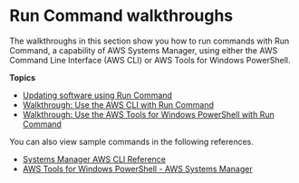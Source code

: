 # Run Command walkthroughs<a name="run-command-walkthroughs"></a>

The walkthroughs in this section show you how to run commands with Run Command, a capability of AWS Systems Manager, using either the AWS Command Line Interface \(AWS CLI\) or AWS Tools for Windows PowerShell\.

**Topics**
+ [Updating software using Run Command](run-command-tutorial-update-software.md)
+ [Walkthrough: Use the AWS CLI with Run Command](walkthrough-cli.md)
+ [Walkthrough: Use the AWS Tools for Windows PowerShell with Run Command](walkthrough-powershell.md)

You can also view sample commands in the following references\.
+ [Systems Manager AWS CLI Reference](https://docs.aws.amazon.com/cli/latest/reference/ssm/)
+ [AWS Tools for Windows PowerShell \- AWS Systems Manager](https://docs.aws.amazon.com/powershell/latest/reference/items/SimpleSystemsManagement_cmdlets.html)